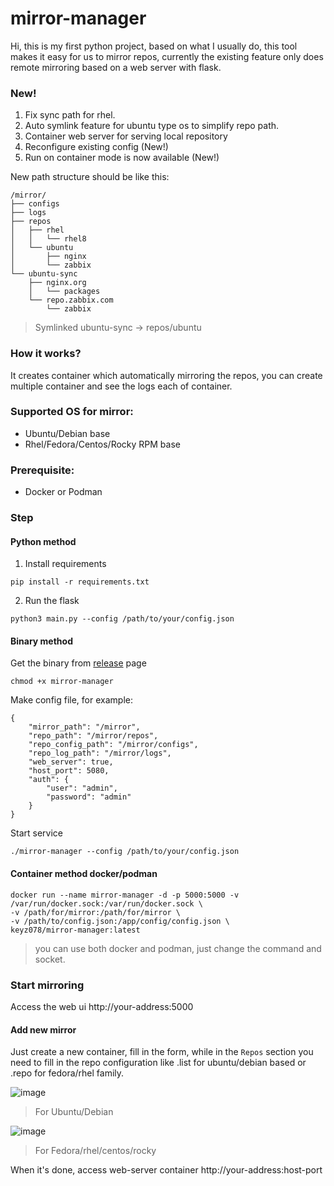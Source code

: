 # mirror-manager

Hi, this is my first python project, based on what I usually do, this tool makes it easy for us to mirror repos, currently the existing feature only does remote mirroring based on a web server with flask.

### New!

1. Fix sync path for rhel.
2. Auto symlink feature for ubuntu type os to simplify repo path.
3. Container web server for serving local repository
4. Reconfigure existing config (New!)
5. Run on container mode is now available (New!)

New path structure should be like this:
```
/mirror/
├── configs
├── logs
├── repos
│   ├── rhel
│   │   └── rhel8
│   └── ubuntu
│       ├── nginx
│       └── zabbix
└── ubuntu-sync
    ├── nginx.org
    │   └── packages
    └── repo.zabbix.com
        └── zabbix
```

> Symlinked ubuntu-sync -> repos/ubuntu

### How it works?

It creates container which automatically mirroring the repos, you can create multiple container and see the logs each of container.

### Supported OS for mirror:
- Ubuntu/Debian base
- Rhel/Fedora/Centos/Rocky RPM base

### Prerequisite:
- Docker or Podman

### Step

#### Python method

1. Install requirements

```
pip install -r requirements.txt
```

2. Run the flask
```
python3 main.py --config /path/to/your/config.json
```

#### Binary method

Get the binary from [release](https://github.com/Keyz078/mirror-manager/releases) page

```
chmod +x mirror-manager
```

Make config file, for example:

```
{
    "mirror_path": "/mirror",
    "repo_path": "/mirror/repos",
    "repo_config_path": "/mirror/configs",
    "repo_log_path": "/mirror/logs",
    "web_server": true,
    "host_port": 5080,
    "auth": {
        "user": "admin",
        "password": "admin"
    }
}
```

Start service

```
./mirror-manager --config /path/to/your/config.json
```

#### Container method docker/podman

```
docker run --name mirror-manager -d -p 5000:5000 -v /var/run/docker.sock:/var/run/docker.sock \
-v /path/for/mirror:/path/for/mirror \
-v /path/to/config.json:/app/config/config.json \
keyz078/mirror-manager:latest
```

> you can use both docker and podman, just change the command and socket.

### Start mirroring

Access the web ui http://your-address:5000

#### Add new mirror

Just create a new container, fill in the form, while in the `Repos` section you need to fill in the repo configuration like .list for ubuntu/debian based or .repo for fedora/rhel family.

![image](https://github.com/user-attachments/assets/37f70f5e-d549-46fe-94a5-51a409d90ea4)


> For Ubuntu/Debian

![image](https://github.com/user-attachments/assets/b9aacbd7-cf37-4ce1-b4be-d1d3d95eb162)


> For Fedora/rhel/centos/rocky


When it's done, access web-server container http://your-address:host-port
